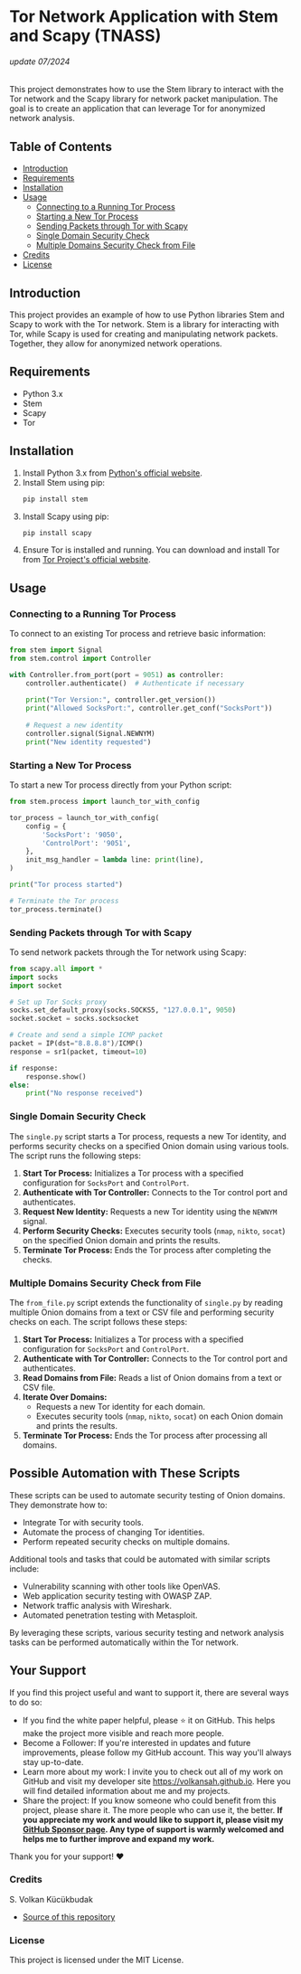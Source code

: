 
# Tor Network Application with Stem and Scapy (TNASS)
###### update 07/2024

This project demonstrates how to use the Stem library to interact with the Tor network and the Scapy library for network packet manipulation. The goal is to create an application that can leverage Tor for anonymized network analysis.

## Table of Contents

- [Introduction](#introduction)
- [Requirements](#requirements)
- [Installation](#installation)
- [Usage](#usage)
  - [Connecting to a Running Tor Process](#connecting-to-a-running-tor-process)
  - [Starting a New Tor Process](#starting-a-new-tor-process)
  - [Sending Packets through Tor with Scapy](#sending-packets-through-tor-with-scapy)
  - [Single Domain Security Check](#single-domain-security-check)
  - [Multiple Domains Security Check from File](#multiple-domains-security-check-from-file)
- [Credits](#credits)
- [License](#license)

## Introduction

This project provides an example of how to use Python libraries Stem and Scapy to work with the Tor network. Stem is a library for interacting with Tor, while Scapy is used for creating and manipulating network packets. Together, they allow for anonymized network operations.

## Requirements

- Python 3.x
- Stem
- Scapy
- Tor

## Installation

1. Install Python 3.x from [Python's official website](https://www.python.org/).
2. Install Stem using pip:
    ```bash
    pip install stem
    ```
3. Install Scapy using pip:
    ```bash
    pip install scapy
    ```
4. Ensure Tor is installed and running. You can download and install Tor from [Tor Project's official website](https://www.torproject.org/).

## Usage

### Connecting to a Running Tor Process

To connect to an existing Tor process and retrieve basic information:

```python
from stem import Signal
from stem.control import Controller

with Controller.from_port(port = 9051) as controller:
    controller.authenticate()  # Authenticate if necessary
    
    print("Tor Version:", controller.get_version())
    print("Allowed SocksPort:", controller.get_conf("SocksPort"))
    
    # Request a new identity
    controller.signal(Signal.NEWNYM)
    print("New identity requested")
```

### Starting a New Tor Process

To start a new Tor process directly from your Python script:

```python
from stem.process import launch_tor_with_config

tor_process = launch_tor_with_config(
    config = {
        'SocksPort': '9050',
        'ControlPort': '9051',
    },
    init_msg_handler = lambda line: print(line),
)

print("Tor process started")

# Terminate the Tor process
tor_process.terminate()
``` 

### Sending Packets through Tor with Scapy

To send network packets through the Tor network using Scapy:

```python
from scapy.all import *
import socks
import socket

# Set up Tor Socks proxy
socks.set_default_proxy(socks.SOCKS5, "127.0.0.1", 9050)
socket.socket = socks.socksocket

# Create and send a simple ICMP packet
packet = IP(dst="8.8.8.8")/ICMP()
response = sr1(packet, timeout=10)

if response:
    response.show()
else:
    print("No response received")
```

### Single Domain Security Check

The `single.py` script starts a Tor process, requests a new Tor identity, and performs security checks on a specified Onion domain using various tools. The script runs the following steps:

1. **Start Tor Process:** Initializes a Tor process with a specified configuration for `SocksPort` and `ControlPort`.
2. **Authenticate with Tor Controller:** Connects to the Tor control port and authenticates.
3. **Request New Identity:** Requests a new Tor identity using the `NEWNYM` signal.
4. **Perform Security Checks:** Executes security tools (`nmap`, `nikto`, `socat`) on the specified Onion domain and prints the results.
5. **Terminate Tor Process:** Ends the Tor process after completing the checks.

### Multiple Domains Security Check from File

The `from_file.py` script extends the functionality of `single.py` by reading multiple Onion domains from a text or CSV file and performing security checks on each. The script follows these steps:

1. **Start Tor Process:** Initializes a Tor process with a specified configuration for `SocksPort` and `ControlPort`.
2. **Authenticate with Tor Controller:** Connects to the Tor control port and authenticates.
3. **Read Domains from File:** Reads a list of Onion domains from a text or CSV file.
4. **Iterate Over Domains:**
   - Requests a new Tor identity for each domain.
   - Executes security tools (`nmap`, `nikto`, `socat`) on each Onion domain and prints the results.
5. **Terminate Tor Process:** Ends the Tor process after processing all domains.

## Possible Automation with These Scripts

These scripts can be used to automate security testing of Onion domains. They demonstrate how to:
- Integrate Tor with security tools.
- Automate the process of changing Tor identities.
- Perform repeated security checks on multiple domains.

Additional tools and tasks that could be automated with similar scripts include:
- Vulnerability scanning with other tools like OpenVAS.
- Web application security testing with OWASP ZAP.
- Network traffic analysis with Wireshark.
- Automated penetration testing with Metasploit.

By leveraging these scripts, various security testing and network analysis tasks can be performed automatically within the Tor network.

## Your Support
If you find this project useful and want to support it, there are several ways to do so:

- If you find the white paper helpful, please ⭐ it on GitHub. This helps make the project more visible and reach more people.
- Become a Follower: If you're interested in updates and future improvements, please follow my GitHub account. This way you'll always stay up-to-date.
- Learn more about my work: I invite you to check out all of my work on GitHub and visit my developer site https://volkansah.github.io. Here you will find detailed information about me and my projects.
- Share the project: If you know someone who could benefit from this project, please share it. The more people who can use it, the better.
**If you appreciate my work and would like to support it, please visit my [GitHub Sponsor page](https://github.com/sponsors/volkansah). Any type of support is warmly welcomed and helps me to further improve and expand my work.**

Thank you for your support! ❤️

### Credits
S. Volkan Kücükbudak
- [Source of this repository](https://github.com/VolkanSah/Tor-Network-Application-with-Stem-and-Scapy)

### License

This project is licensed under the MIT License.

